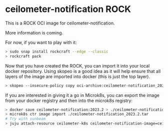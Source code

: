 # ceilometer-notification ROCK

This is a ROCK OCI image for ceilometer-notification.

More information is coming.

For now, if you want to play with it:

```bash
> sudo snap install rockcraft --edge --classic
> rockcraft pack
```

Now that you have created the ROCK, you can import it into
your local docker repository. Using skopeo is a good idea as
it will help ensure that all layers of the image are imported
into docker (this is just the top layer).

```bash
> skopeo --insecure-policy copy oci-archive:ceilometer-notification_2023.2_amd64.rock docker-daemon:ceilometer-notification:2023.2
```

If you are interested in giving it a go in Microk8s, you can
export the image from your docker registry and then into the
microk8s registry:

```bash
> docker save ceilometer-notification:2023.2 > ./ceilometer-notification_2023.2.tar
> microk8s ctr image import ./ceilometer-notification_2023.2.tar
# Try with sunbeam
> juju attach-resource ceilometer-k8s ceilometer-notification-image=ceilometer-notification:2023.2
```
